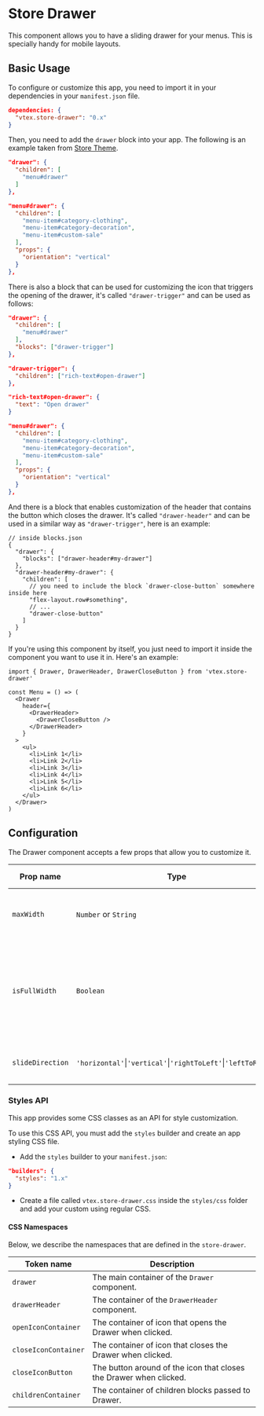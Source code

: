 # Store Drawer

This component allows you to have a sliding drawer for your menus. This is specially handy for mobile layouts.

## Basic Usage

To configure or customize this app, you need to import it in your dependencies in your `manifest.json` file.

```json
dependencies: {
  "vtex.store-drawer": "0.x"
}
```

Then, you need to add the `drawer` block into your app. The following is an example taken from [Store Theme](https://github.com/vtex-apps/store-theme).

```json
"drawer": {
  "children": [
    "menu#drawer"
  ]
},

"menu#drawer": {
  "children": [
    "menu-item#category-clothing",
    "menu-item#category-decoration",
    "menu-item#custom-sale"
  ],
  "props": {
    "orientation": "vertical"
  }
},
```

There is also a block that can be used for customizing the icon that triggers the opening of the drawer, it's called `"drawer-trigger"` and can be used as follows:

```json
"drawer": {
  "children": [
    "menu#drawer"
  ],
  "blocks": ["drawer-trigger"]
},

"drawer-trigger": {
  "children": ["rich-text#open-drawer"]
},

"rich-text#open-drawer": {
  "text": "Open drawer"
}

"menu#drawer": {
  "children": [
    "menu-item#category-clothing",
    "menu-item#category-decoration",
    "menu-item#custom-sale"
  ],
  "props": {
    "orientation": "vertical"
  }
},
```

And there is a block that enables customization of the header that contains the button which closes the drawer.
It's called `"drawer-header"` and can be used in a similar way as `"drawer-trigger"`, here is an example:

```jsonc
// inside blocks.json
{
  "drawer": {
    "blocks": ["drawer-header#my-drawer"]
  },
  "drawer-header#my-drawer": {
    "children": [
      // you need to include the block `drawer-close-button` somewhere inside here
      "flex-layout.row#something",
      // ...
      "drawer-close-button"
    ]
  }
}
```

If you're using this component by itself, you just need to import it inside the component you want to use it in. Here's an example:

```tsx
import { Drawer, DrawerHeader, DrawerCloseButton } from 'vtex.store-drawer'

const Menu = () => (
  <Drawer
    header={
      <DrawerHeader>
        <DrawerCloseButton />
      </DrawerHeader>
    }
  >
    <ul>
      <li>Link 1</li>
      <li>Link 2</li>
      <li>Link 3</li>
      <li>Link 4</li>
      <li>Link 5</li>
      <li>Link 6</li>
    </ul>
  </Drawer>
)
```

## Configuration

The Drawer component accepts a few props that allow you to customize it.

| Prop name        | Type                 | Description                                                                          | Default value  |
| ---------------- | -------------------- | ------------------------------------------------------------------------------------ | -------------- |
| `maxWidth`       | `Number` or `String` | Define the open Drawer's maximum width.                                              | `450`          |
| `isFullWidth`    | `Boolean`            | Control whether or not the open Drawer should occupy the full available width.       | `false`        |
| `slideDirection` | `'horizontal'`&#124;`'vertical'`&#124;`'rightToLeft'`&#124;`'leftToRight'`             | Controls the opening animation's direction. | `'horizontal'` |

### Styles API

This app provides some CSS classes as an API for style customization.

To use this CSS API, you must add the `styles` builder and create an app styling CSS file.

- Add the `styles` builder to your `manifest.json`:

```json
"builders": {
  "styles": "1.x"
}
```

- Create a file called `vtex.store-drawer.css` inside the `styles/css` folder and add your custom using regular CSS.

#### CSS Namespaces

Below, we describe the namespaces that are defined in the `store-drawer`.

| Token name           | Description                                                        |
| -------------------- | ------------------------------------------------------------------ |
| `drawer`             | The main container of the `Drawer` component.                      |
| `drawerHeader` | The container of the `DrawerHeader` component. |
| `openIconContainer`  | The container of icon that opens the Drawer when clicked.          |
| `closeIconContainer` | The container of icon that closes the Drawer when clicked.         |
| `closeIconButton`    | The button around of the icon that closes the Drawer when clicked. |
| `childrenContainer`  | The container of children blocks passed to Drawer.                 |
